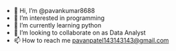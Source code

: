- 👋 Hi, I’m @pavankumar8688
- 👀 I’m interested in programming
- 🌱 I’m currently learning python
- 💞️ I’m looking to collaborate on as Data Analyst
- 📫 How to reach me pavanpatel143143143@gmail.com

<!---
pavankumar8688/pavankumar8688 is a ✨ special ✨ repository because its `README.md` (this file) appears on your GitHub profile.
You can click the Preview link to take a look at your changes.
--->
